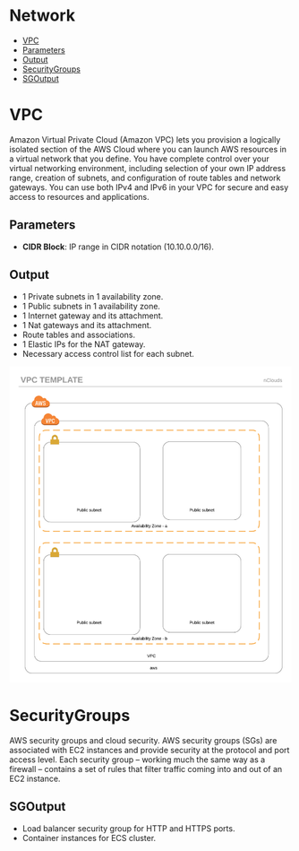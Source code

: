 # Network

* [VPC](#VPC)
* [Parameters](#Parameters)
* [Output](#Output)
* [SecurityGroups](#SecurityGroups)
* [SGOutput](#SGOutput)


# VPC
Amazon Virtual Private Cloud (Amazon VPC) lets you provision a logically isolated section of the AWS Cloud where you can launch AWS resources in a virtual network that you define. You have complete control over your virtual networking environment, including selection of your own IP address range, creation of subnets, and configuration of route tables and network gateways. You can use both IPv4 and IPv6 in your VPC for secure and easy access to resources and applications.

## Parameters

* **CIDR Block**: IP range in CIDR notation (10.10.0.0/16).

## Output
* 1 Private subnets in 1 availability zone.
* 1 Public subnets in 1 availability zone.
* 1 Internet gateway and its attachment.
* 1 Nat gateways and its attachment.
*   Route tables and associations.
* 1 Elastic IPs for the NAT gateway.
* Necessary access control list for each subnet.

![VPC Diagram](../images/VPC.png)

# SecurityGroups
AWS security groups and cloud security. AWS security groups (SGs) are associated with EC2 instances and provide security at the protocol and port access level. Each security group – working much the same way as a firewall – contains a set of rules that filter traffic coming into and out of an EC2 instance.

## SGOutput
* Load balancer security group for HTTP and HTTPS ports.
* Container instances for ECS cluster.
